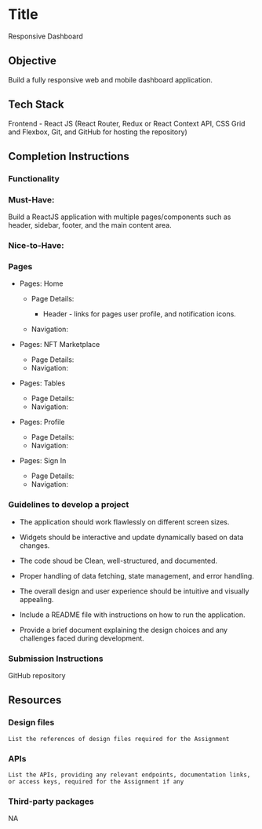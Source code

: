 # Title
Responsive Dashboard

## Objective
Build a fully responsive web and mobile dashboard application. 

## Tech Stack
Frontend - React JS (React Router, Redux or React Context API, CSS Grid and Flexbox, Git, and GitHub for hosting the repository)

## Completion Instructions
### Functionality
### Must-Have:
Build a ReactJS application with multiple pages/components such as header, sidebar, footer, and the main content area.

### Nice-to-Have:
### Pages
* Pages: Home
  * Page Details:
    * Header - links for pages user profile, and notification icons.
  
  * Navigation:
  
* Pages: NFT Marketplace
  * Page Details:
  * Navigation:
  
* Pages: Tables
  * Page Details:
  * Navigation:
       
* Pages: Profile
  * Page Details:
  * Navigation:
       
* Pages: Sign In
  * Page Details:
  * Navigation:
 

### Guidelines to develop a project
* The application should work flawlessly on different screen sizes.
  
* Widgets should be interactive and update dynamically based on data changes.
* The code shoud be Clean, well-structured, and documented.
* Proper handling of data fetching, state management, and error handling.
* The overall design and user experience should be intuitive and visually appealing.
* Include a README file with instructions on how to run the application.
* Provide a brief document explaining the design choices and any challenges faced during
development.

### Submission Instructions
GitHub repository

## Resources
### Design files

    List the references of design files required for the Assignment

### APIs

    List the APIs, providing any relevant endpoints, documentation links, or access keys, required for the Assignment if any

### Third-party packages
NA
